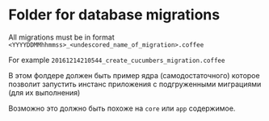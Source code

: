 # Folder for database migrations

All migrations must be in format `<YYYYDDMMhhmmss>_<undescored_name_of_migration>.coffee`

For example
`20161214210544_create_cucumbers_migration.coffee`

В этом фолдере должен быть пример ядра (самодостаточного) которое позволит запустить инстанс приложения с подгруженными миграциями (для их выполнения)

Возможно это должно быть похоже на `core` или `app` содержимое.
